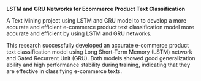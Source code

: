 **LSTM and GRU Networks for Ecommerce Product Text Classification**

A Text Mining project using LSTM and GRU model to to develop a more accurate and efficient e-commerce product text classification model more accurate and efficient by using LSTM and GRU networks.

This research successfully developed an accurate e-commerce product text classification model using Long Short-Term Memory (LSTM) network and Gated Recurrent Unit (GRU). Both models showed good 
generalization ability and high performance stability during training, indicating that they are effective in classifying e-commerce texts.
